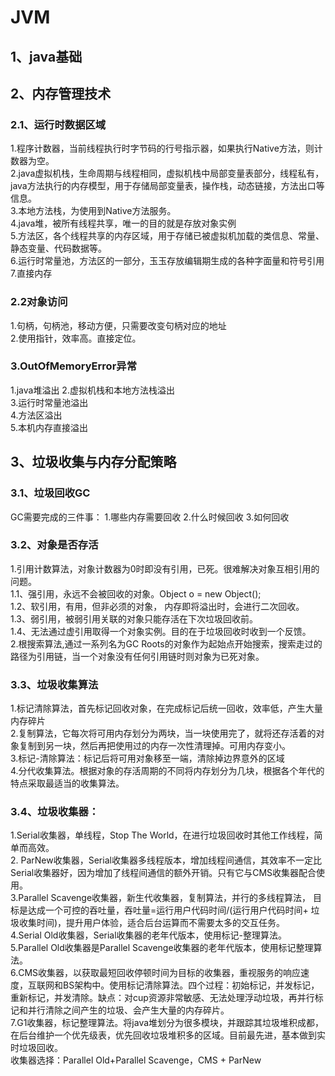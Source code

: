 # JVM
##  1、java基础
##  2、内存管理技术
### 2.1、运行时数据区域
1.程序计数器，当前线程执行时字节码的行号指示器，如果执行Native方法，则计数器为空。     
2.java虚拟机栈，生命周期与线程相同，虚拟机栈中局部变量表部分，线程私有，java方法执行的内存模型，用于存储局部变量表，操作栈，动态链接，方法出口等信息。        
3.本地方法栈，为使用到Native方法服务。       
4.java堆，被所有线程共享，唯一的目的就是存放对象实例       
5.方法区，各个线程共享的内存区域，用于存储已被虚拟机加载的类信息、常量、静态变量、代码数据等。        
6.运行时常量池，方法区的一部分，玉玉存放编辑期生成的各种字面量和符号引用         
7.直接内存  
### 2.2对象访问
1.句柄，句柄池，移动方便，只需要改变句柄对应的地址  
2.使用指针，效率高。直接定位。  
### 3.OutOfMemoryError异常
1.java堆溢出 
2.虚拟机栈和本地方法栈溢出  
3.运行时常量池溢出  
4.方法区溢出   
5.本机内存直接溢出  
##  3、垃圾收集与内存分配策略
### 3.1、垃圾回收GC
GC需要完成的三件事：
1.哪些内存需要回收
2.什么时候回收
3.如何回收
### 3.2、对象是否存活
1.引用计数算法，对象计数器为0时即没有引用，已死。很难解决对象互相引用的问题。  
  1.1、强引用，永远不会被回收的对象。Object o = new Object();  
  1.2、软引用，有用，但非必须的对象， 内存即将溢出时，会进行二次回收。  
  1.3、弱引用，被弱引用关联的对象只能存活在下次垃圾回收前。  
  1.4、无法通过虚引用取得一个对象实例。目的在于垃圾回收时收到一个反馈。  
2.根搜索算法,通过一系列名为GC Roots的对象作为起始点开始搜索，搜索走过的路径为引用链，当一个对象没有任何引用链时则对象为已死对象。
### 3.3、垃圾收集算法
1.标记清除算法，首先标记回收对象，在完成标记后统一回收，效率低，产生大量内存碎片     
2.复制算法，它每次将可用内存划分为两块，当一块使用完了，就将还存活着的对象复制到另一块，然后再把使用过的内存一次性清理掉。可用内存变小。     
3.标记-清除算法：标记后将可用对象移至一端，清除掉边界意外的区域       
4.分代收集算法。根据对象的存活周期的不同将内存划分为几块，根据各个年代的特点采取最适当的收集算法。      
### 3.4、垃圾收集器：
1.Serial收集器，单线程，Stop The World，在进行垃圾回收时其他工作线程，简单而高效。  
2. ParNew收集器，Serial收集器多线程版本，增加线程间通信，其效率不一定比Serial收集器好，因为增加了线程间通信的额外开销。只有它与CMS收集器配合使用。    
3.Parallel Scavenge收集器，新生代收集器，复制算法，并行的多线程算法， 目标是达成一个可控的吞吐量，吞吐量=运行用户代码时间/(运行用户代码时间+ 垃圾收集时间)，提升用户体验，适合后台运算而不需要太多的交互任务。  
4.Serial Old收集器，Serial收集器的老年代版本，使用标记-整理算法。  
5.Parallel Old收集器是Parallel Scavenge收集器的老年代版本，使用标记整理算法。  
6.CMS收集器，以获取最短回收停顿时间为目标的收集器，重视服务的响应速度，互联网和BS架构中。使用标记清除算法。四个过程：初始标记，并发标记，重新标记，并发清除。缺点：对cup资源非常敏感、无法处理浮动垃圾，再并行标记和并行清除之间产生的垃圾、会产生大量的内存碎片。  
7.G1收集器，标记整理算法。将java堆划分为很多模块，并跟踪其垃圾堆积成都，在后台维护一个优先级表，优先回收垃圾堆积多的区域。目前最先进，基本做到实时垃圾回收。  
收集器选择：Parallel Old+Parallel Scavenge，CMS + ParNew 
